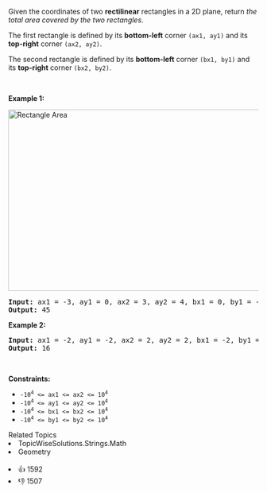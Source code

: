 <p>Given the coordinates of two <strong>rectilinear</strong> rectangles in a 2D plane, return <em>the total area covered by the two rectangles</em>.</p>

<p>The first rectangle is defined by its <strong>bottom-left</strong> corner <code>(ax1, ay1)</code> and its <strong>top-right</strong> corner <code>(ax2, ay2)</code>.</p>

<p>The second rectangle is defined by its <strong>bottom-left</strong> corner <code>(bx1, by1)</code> and its <strong>top-right</strong> corner <code>(bx2, by2)</code>.</p>

<p>&nbsp;</p> 
<p><strong class="example">Example 1:</strong></p> 
<img alt="Rectangle Area" src="https://assets.leetcode.com/uploads/2021/05/08/rectangle-plane.png" style="width: 700px; height: 365px;" /> 
<pre>
<strong>Input:</strong> ax1 = -3, ay1 = 0, ax2 = 3, ay2 = 4, bx1 = 0, by1 = -1, bx2 = 9, by2 = 2
<strong>Output:</strong> 45
</pre>

<p><strong class="example">Example 2:</strong></p>

<pre>
<strong>Input:</strong> ax1 = -2, ay1 = -2, ax2 = 2, ay2 = 2, bx1 = -2, by1 = -2, bx2 = 2, by2 = 2
<strong>Output:</strong> 16
</pre>

<p>&nbsp;</p> 
<p><strong>Constraints:</strong></p>

<ul> 
 <li><code>-10<sup>4</sup> &lt;= ax1 &lt;= ax2 &lt;= 10<sup>4</sup></code></li> 
 <li><code>-10<sup>4</sup> &lt;= ay1 &lt;= ay2 &lt;= 10<sup>4</sup></code></li> 
 <li><code>-10<sup>4</sup> &lt;= bx1 &lt;= bx2 &lt;= 10<sup>4</sup></code></li> 
 <li><code>-10<sup>4</sup> &lt;= by1 &lt;= by2 &lt;= 10<sup>4</sup></code></li> 
</ul>

<div><div>Related Topics</div><div><li>TopicWiseSolutions.Strings.Math</li><li>Geometry</li></div></div><br><div><li>👍 1592</li><li>👎 1507</li></div>